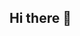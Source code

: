 ## Hi there 👋

<!--
**isabela-schwindt/isabela-schwindt** is a ✨ _special_ ✨ repository because its `README.md` (this file) appears on your GitHub profile.

I'm an aspiring developer with a drive to create and a passion for turning ideas into reality. I'm fascinated by the way technology can solve problems, and I'm always on the lookout for my next big learning adventure.

* 💻 Building my first website: breaking things, fixing them, and celebrating small wins along the way.
* 🚀 Constantly learning and expanding my skill set, with a particular interest in the exciting field of machine learning.
* 💡 Desire to innovate and bring a fresh perspective to every project I undertake.
* 🧠 Lifelong learner, constantly seeking out new knowledge and skills to grow both personally and professionally.

***

## Connect with me

* 🌐 **Portfolio:** [Your Portfolio Link]
* 🔗 **LinkedIn:** [https://www.linkedin.com/in/isabelaschwindt/]
* ✉️ **Email:** [isabelaaschwindt@gmail.com]

"The expert in anything was once a beginner."


